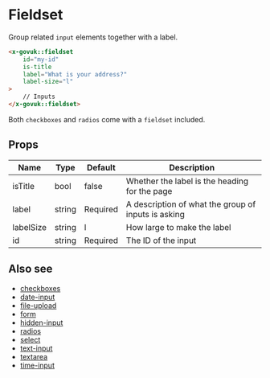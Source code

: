 # Fieldset

Group related `input` elements together with a label.

```html
<x-govuk::fieldset
    id="my-id"
    is-title
    label="What is your address?"
    label-size="l"
>
    // Inputs
</x-govuk::fieldset>
```

Both `checkboxes` and `radios` come with a `fieldset` included.

## Props

| Name       | Type   | Default  | Description |
| ---------- | ------ | -------- | ----------- |
| isTitle    | bool   | false    | Whether the label is the heading for the page |
| label      | string | Required | A description of what the group of inputs is asking |
| labelSize  | string | l        | How large to make the label |
| id         | string | Required | The ID of the input |

## Also see

* [checkboxes](checkboxes.md)
* [date-input](date-input.md)
* [file-upload](file-upload.md)
* [form](form.md)
* [hidden-input](hidden-input.md)
* [radios](radios.md)
* [select](select.md)
* [text-input](text-input.md)
* [textarea](textarea.md)
* [time-input](time-input.md)
